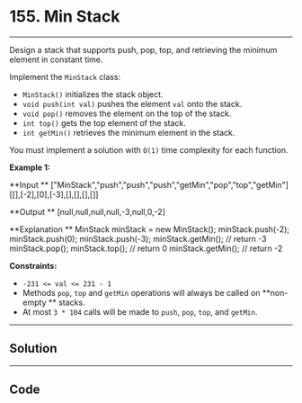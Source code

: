 # 155. Min Stack

---

Design a stack that supports push, pop, top, and retrieving the minimum element in constant time.

Implement the `MinStack` class:

  * `MinStack()` initializes the stack object.
  * `void push(int val)` pushes the element `val` onto the stack.
  * `void pop()` removes the element on the top of the stack.
  * `int top()` gets the top element of the stack.
  * `int getMin()` retrieves the minimum element in the stack.



You must implement a solution with `O(1)` time complexity for each function.

 

**Example 1:**


**Input **
["MinStack","push","push","push","getMin","pop","top","getMin"]
[[],[-2],[0],[-3],[],[],[],[]]

**Output **
[null,null,null,null,-3,null,0,-2]

**Explanation **
MinStack minStack = new MinStack();
minStack.push(-2);
minStack.push(0);
minStack.push(-3);
minStack.getMin(); // return -3
minStack.pop();
minStack.top();    // return 0
minStack.getMin(); // return -2


 

**Constraints:**

  * `-231 <= val <= 231 - 1`
  * Methods `pop`, `top` and `getMin` operations will always be called on **non-empty ** stacks.
  * At most `3 * 104` calls will be made to `push`, `pop`, `top`, and `getMin`.

---

## Solution



---

## Code
```python


```